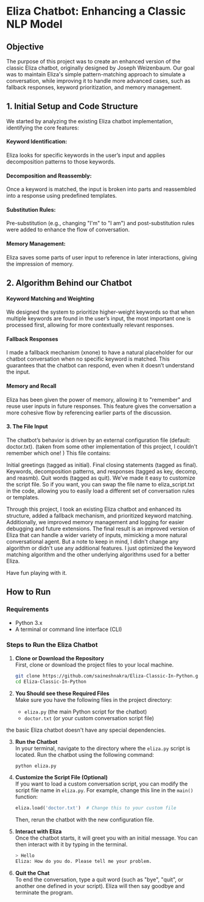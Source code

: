 # Eliza Chatbot: Enhancing a Classic NLP Model

## Objective

The purpose of this project was to create an enhanced version of the classic Eliza chatbot, originally designed by Joseph Weizenbaum. Our goal was to maintain Eliza's simple pattern-matching approach to simulate a conversation, while improving it to handle more advanced cases, such as fallback responses, keyword prioritization, and memory management.

## 1. Initial Setup and Code Structure
We started by analyzing the existing Eliza chatbot implementation, identifying the core features:

#### Keyword Identification:
Eliza looks for specific keywords in the user’s input and applies decomposition patterns to those keywords.
#### Decomposition and Reassembly: 
Once a keyword is matched, the input is broken into parts and reassembled into a response using predefined templates.
#### Substitution Rules:
Pre-substitution (e.g., changing "I'm" to "I am") and post-substitution rules were added to enhance the flow of conversation.
#### Memory Management: 
Eliza saves some parts of user input to reference in later interactions, giving the impression of memory.

## 2. Algorithm Behind our Chatbot

#### Keyword Matching and Weighting
We designed the system to prioritize higher-weight keywords so that when multiple keywords are found in the user’s input, the most important one is processed first, allowing for more contextually relevant responses.

#### Fallback Responses
I made a fallback mechanism (xnone) to have a natural placeholder for our chatbot conversation when no specific keyword is matched. This guarantees that the chatbot can respond, even when it doesn’t understand the input.

#### Memory and Recall
Eliza has been given the power of memory, allowing it to "remember" and reuse user inputs in future responses. This feature gives the conversation a more cohesive flow by referencing earlier parts of the discussion.

#### 3. The File Input
The chatbot’s behavior is driven by an external configuration file (default: doctor.txt). (taken from some other implementation of this project, I couldn't remember which one! ) This file contains:

Initial greetings (tagged as initial).
Final closing statements (tagged as final).
Keywords, decomposition patterns, and responses (tagged as key, decomp, and reasmb).
Quit words (tagged as quit).
We’ve made it easy to customize the script file. So if you want, you can swap the file name to eliza_script.txt in the code, allowing you to easily load a different set of conversation rules or templates.

Through this project, I took an existing Eliza chatbot and enhanced its structure, added a fallback mechanism, and prioritized keyword matching. Additionally, we improved memory management and logging for easier debugging and future extensions. The final result is an improved version of Eliza that can handle a wider variety of inputs, mimicking a more natural conversational agent. But a note to keep in mind, I didn't change any algorithm or didn't use any additional features. I just optimized the keyword matching algorithm and the other underlying algorithms used for a better Eliza.

Have fun playing with it.

## How to Run

### Requirements
- Python 3.x
- A terminal or command line interface (CLI)

### Steps to Run the Eliza Chatbot

1. **Clone or Download the Repository**  
   First, clone or download the project files to your local machine.

   ```bash
   git clone https://github.com/saineshnakra/Eliza-Classic-In-Python.git
   cd Eliza-Classic-In-Python
   ```

2. **You Should see these Required Files**  
   Make sure you have the following files in the project directory:
   - `eliza.py` (the main Python script for the chatbot)
   - `doctor.txt` (or your custom conversation script file)


  the basic Eliza chatbot doesn't have any special dependencies.

3. **Run the Chatbot**  
   In your terminal, navigate to the directory where the `eliza.py` script is located. Run the chatbot using the following command:

   ```bash
   python eliza.py
   ```

4. **Customize the Script File (Optional)**  
   If you want to load a custom conversation script, you can modify the script file name in `eliza.py`. For example, change this line in the `main()` function:

   ```python
   eliza.load('doctor.txt')  # Change this to your custom file
   ```

   Then, rerun the chatbot with the new configuration file.

5. **Interact with Eliza**  
   Once the chatbot starts, it will greet you with an initial message. You can then interact with it by typing in the terminal.

   ```bash
   > Hello
   Eliza: How do you do. Please tell me your problem.
   ```

6. **Quit the Chat**  
   To end the conversation, type a quit word (such as "bye", "quit", or another one defined in your script). Eliza will then say goodbye and terminate the program.

